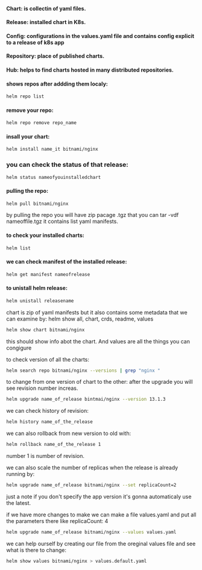 #### Chart: is collectin of yaml files. 

#### Release: installed chart in K8s.

#### Config: configurations in the values.yaml file and contains config explicit to a release of k8s app

#### Repository: place of published charts.

#### Hub: helps to find charts hosted in many distributed repositories.

#### shows repos after addding them localy:
```bash
helm repo list
```
#### remove your repo:
```bash
helm repo remove repo_name
````
#### insall your chart:
```bash
helm install name_it bitnami/nginx
```
### you can check the status of that release:
```bash
helm status nameofyouinstalledchart
```

#### pulling the repo:
```bash
helm pull bitnami/nginx
```

by pulling the repo you will have zip pacage .tgz that you can tar -vdf  nameoffile.tgz it contains list yaml manifests. 

#### to check your installed charts:
```bash
helm list
```
 #### we can check manifest of the installed release:
 ```bash
helm get manifest nameofrelease
```

#### to unistall helm release:
```bash
helm unistall releasename
```
chart is zip of yaml manifests but it also contains some metadata that we can examine by: helm show all, chart, crds, readme, values

```bash
helm show chart bitnami/nginx
```
this should show info abot the chart. And values are all the things you can congigure

to check version of all the charts:
```bash
helm search repo bitnami/nginx --versions | grep "nginx "
```
to change from one version of chart to the other: after the upgrade you will see revision number increas.
```bash
helm upgrade name_of_release bintmai/nginx --version 13.1.3
```
we can check history of revision:
```bash
helm history name_of_the_release
```
we can also rollback from new version to old with:
```bash
helm rollback name_of_the_release 1
```
number 1 is number of revision.

we can also scale the number of replicas when the release is already running by:
```bash
helm upgrade name_of_release bitnami/nginx --set replicaCount=2
```
just a note if you don't specify the app version it's gonna automaticaly use the latest.

if we have more changes to make we can make a file values.yaml and put all the parameters there like replicaCount: 4
```bash
helm upgrade name_of_release bitnami/nginx --values values.yaml
```
we can help ourself by creating our file from the oreginal values file and see what is there to change:
```bash
helm show values bitnami/nginx > values.default.yaml
```
